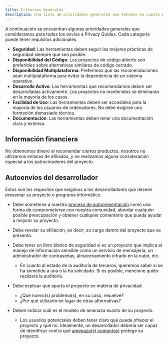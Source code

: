 ```yaml
---
title: Criterios Generales
description: Una lista de prioridades generales que tenemos en cuenta para todos los envíos a las Privacy Guides.
---
```


A continuación se encuentran algunas prioridades generales que consideramos para todos los envíos a Privacy Guides. Cada categoría puede tener requisitos adicionales.

- **Seguridad**: Las herramientas deben seguir las mejores prácticas de seguridad siempre que sea posible.
- **Disponibilidad del Código**: Los proyectos de código abierto son preferibles sobre alternativas similares de código cerrado.
- **Disponibilidad Multiplataforma**: Preferimos que las recomendaciones sean multiplataforma para evitar la dependencia de un sistema operativo.
- **Desarrollo Activo**: Las herramientas que recomendamos deben ser desarrolladas activamente. Los proyectos no mantenidos se eliminarán en la mayoría de los casos.
- **Facilidad de Uso**: Las herramientas deben ser accesibles para la mayoría de los usuarios de ordenadores. No debe exigirse una formación demasiado técnica.
- **Documentación**: Las herramientas deben tener una documentación clara y extensa.

## Información financiera

No obtenemos dinero al recomendar ciertos productos, nosotros no utilizamos enlaces de afiliados, y no realizamos alguna consideración especial a los patrocinadores del proyecto.

## Autoenvíos del desarrollador

Estos son los requisitos que exigimos a los desarrolladores que deseen presentar su proyecto o programa informático.

- Debe someterse a nuestro [proceso de autopresentación](https://discuss.privacyguides.net/t/about-the-project-showcase-category/114) como una forma de comprometerse con nuestra comunidad, abordar cualquier posible preocupación y obtener cualquier comentario que pueda ayudar a mejorar su proyecto.

- Debe revelar su afiliación, es decir, su cargo dentro del proyecto que se presenta.

- Debe tener un libro blanco de seguridad si es un proyecto que implica el manejo de información sensible como un servicio de mensajería, un administrador de contraseñas, almacenamiento cifrado en la nube, etc.
    - En cuanto al estado de la auditoría de terceros, queremos saber si se ha sometido a una o la ha solicitado. Si es posible, mencione quién realizará la auditoría.

- Debe explicar qué aporta el proyecto en materia de privacidad.
    - ¿Qué nuevo(s) problema(s), en su caso, resuelve?
    - ¿Por qué utilizarlo en lugar de otras alternativas?

- Deben indicar cuál es el modelo de amenaza exacto de su proyecto.
    - Los usuarios potenciales deben tener claro qué puede ofrecer el proyecto y qué no. Idealmente, un desarrollador debería ser capaz de identificar contra qué [amenaza(s) común(es)](../basics/common-threats.md) protege su proyecto.
